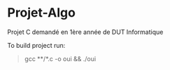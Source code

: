 # Projet-Algo

Projet C demandé en 1ère année de DUT Informatique

To build project run:
> gcc **/*.c -o oui && ./oui
